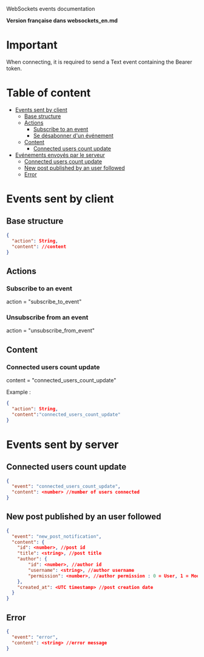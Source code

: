 WebSockets events documentation

**Version française dans websockets_en.md**

# Important
When connecting, it is required to send a Text event containing the Bearer token.

# Table of content
- [Events sent by client](#events-sent-by-client)
  - [Base structure](#base-structure)
  - [Actions](#actions)
    - [Subscribe to an event](#subscribe-to-an-event)
    - [Se désabonner d'un événement](#unsubscribe-from-an-event)
  - [Content](#content)
    - [Connected users count update](#connected-users-count-update)
- [Evénements envoyés par le serveur](#events-sent-by-server)
  - [Connected users count update](#connected-users-count-update-1)
  - [New post published by an user followed](#new-post-published-by-an-user-followed)
  - [Error](#error)

# Events sent by client
## Base structure
```json
{
  "action": String,
  "content": //content
}
```

## Actions
### Subscribe to an event
action = "subscribe_to_event"

### Unsubscribe from an event
action = "unsubscribe_from_event"

## Content
### Connected users count update
content = "connected_users_count_update"

Example :
```json
{
  "action": String,
  "content":"connected_users_count_update"
}
```

# Events sent by server
## Connected users count update
```json
{
  "event": "connected_users_count_update",
  "content": <number> //number of users connected
}
```

## New post published by an user followed
```json
{
  "event": "new_post_notification",
  "content": {
    "id": <number>, //post id
    "title": <string>, //post title
    "author": {
        "id": <number>, //author id
        "username": <string>, //author username
        "permission": <number>, //author permission : 0 = User, 1 = Moderator and 2 = Administrator
    },
    "created_at": <UTC timestamp> //post creation date
  }
}
```

## Error
```json
{
  "event": "error",
  "content": <string> //error message
}
```